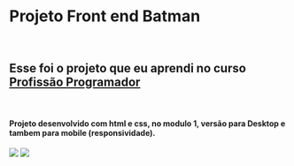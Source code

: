 <h1>Projeto Front end Batman</h1>
<br>
<h2>Esse foi o projeto que eu aprendi no curso <a href="https://devdeponta.com/">Profissão Programador</a></h2>
<br>
<h4>Projeto desenvolvido com html e css, no modulo 1, versão para Desktop e tambem para mobile (responsividade).</h4>
<img src="https://github.com/OHBalmant/Front-End-Batman-profissao-programador/blob/master/Prints/Prints_Desktop/desktop_full-hd.png?raw=true">
<img src="https://github.com/OHBalmant/Front-End-Batman-profissao-programador/blob/master/batman-git.jpg?raw=true">
